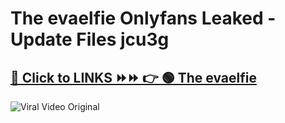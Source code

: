 
 # The evaelfie Onlyfans Leaked - Update Files jcu3g

## <h2><a href="https://clipsfans.com/The_evaelfie&ref=git">🔗 Click to LINKS ⏩⏩ 👉 🟢 The evaelfie </a></h2>

<a href="https://clipsfans.com/The_evaelfie&ref=git" rel="nofollow" data-target="animated-image.originalLink"><img src="https://i.ibb.co.com/xMMVF88/686577567.gif" alt="Viral Video Original" style="max-width: 100%; display: inline-block;" data-target="animated-image.originalImage"></a>

